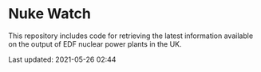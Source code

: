 # Nuke Watch

This repository includes code for retrieving the latest information available on the output of EDF nuclear power plants in the UK.

Last updated: 2021-05-26 02:44